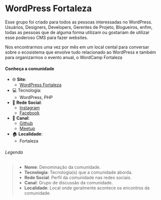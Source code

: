 # WordPress Fortaleza

Esse grupo foi criado para todos as pessoas interessadas no WordPress. Usuários, Designers, Developers, Gerentes de Projeto, 
Blogueiros, enfim, todas as pessoas que de alguma forma utilizam ou gostariam de utilizar esse poderoso CMS para fazer websites.

Nos encontrarmos uma vez por mês em um local cental para conversar sobre o ecosistema que envolve tudo relacionado ao WordPress 
e também para organizarmos o evento anual, o WordCamp Fortaleza

#### Conheça a comunidade                
+ :globe_with_meridians: **Site**:
    + [WordPress Fortaleza](https://pt-br.facebook.com/WPFortaleza/)
+ :computer: Tecnologia:
    + WordPress, PHP
+ :busts_in_silhouette: **Rede Social**:
    + [Instagram](https://www.instagram.com/wpfortaleza/)
    + [Facebook](https://pt-br.facebook.com/WPFortaleza/)
+ :speech_balloon: **Canal**:
    + [Github](https://github.com/wpfortaleza)
    + [Meetup](https://www.meetup.com/pt-BR/wpfortaleza/)
+ :house: **Localidade**:
    + Fortaleza
    


###### Legenda
> * **Nome**:  Denominação da comunidade.
> * **Tecnologia**: Tecnologia(s) que a comunidade aborda.
> * **Rede Social**: Perfil da comunidade nas redes sociais.
> * **Canal**: Grupo de discussão da comunidade.
> * **Localidade**: Local onde geralmente acontece os encontros da comunidade.
